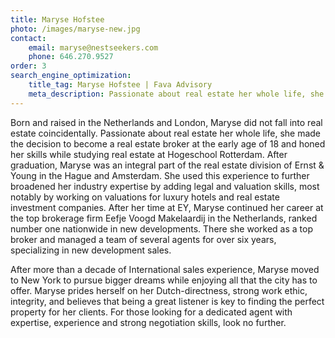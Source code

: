 ```yaml
---
title: Maryse Hofstee
photo: /images/maryse-new.jpg
contact:
    email: maryse@nestseekers.com
    phone: 646.270.9527
order: 3
search_engine_optimization:
    title_tag: Maryse Hofstee | Fava Advisory
    meta_description: Passionate about real estate her whole life, she made the decision to become a real estate broker at the early age of 18 and honed her skills while studying real estate at Hogeschool Rotterdam.
---
```

Born and raised in the Netherlands and London, Maryse did not fall into real estate coincidentally. Passionate about real estate her whole life, she made the decision to become a real estate broker at the early age of 18 and honed her skills while studying real estate at Hogeschool Rotterdam. After graduation, Maryse was an integral part of the real estate division of Ernst & Young in the Hague and Amsterdam. She used this experience to further broadened her industry expertise by adding legal and valuation skills, most notably by working on valuations for luxury hotels and real estate investment companies. After her time at EY, Maryse continued her career at the top brokerage firm Eefje Voogd Makelaardij in the Netherlands, ranked number one nationwide in new developments. There she worked as a top broker and managed a team of several agents for over six years, specializing in new development sales. 

After more than a decade of International sales experience, Maryse moved to New York to pursue bigger dreams while enjoying all that the city has to offer. Maryse prides herself on her Dutch-directness, strong work ethic, integrity, and believes that being a great listener is key to finding the perfect property for her clients. For those looking for a dedicated agent with expertise, experience and strong negotiation skills, look no further.
